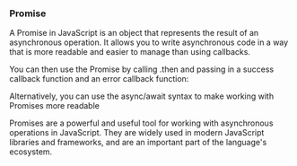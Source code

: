 ### Promise
A Promise in JavaScript is an object that represents the result of an asynchronous operation. It allows you to write asynchronous code in a way that is more readable and easier to manage than using callbacks.


You can then use the Promise by calling .then and passing in a success callback function and an error callback function:

Alternatively, you can use the async/await syntax to make working with Promises more readable

Promises are a powerful and useful tool for working with asynchronous operations in JavaScript. They are widely used in modern JavaScript libraries and frameworks, and are an important part of the language's ecosystem.